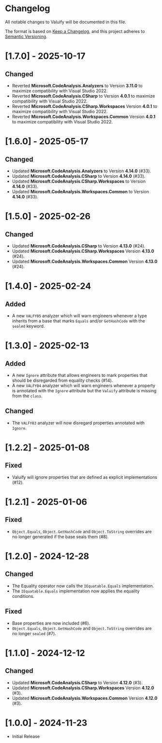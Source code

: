 # Changelog
All notable changes to Valuify will be documented in this file.

The format is based on [Keep a Changelog](https://keepachangelog.com/en/1.0.0/),
and this project adheres to [Semantic Versioning](https://semver.org/spec/v2.0.0.html).

# [1.7.0] - 2025-10-17

## Changed

- Reverted **Microsoft.CodeAnalysis.Analyzers** to Version **3.11.0** to maximize compatibility with Visual Studio 2022.
- Reverted **Microsoft.CodeAnalysis.CSharp** to Version **4.0.1** to maximize compatibility with Visual Studio 2022.
- Reverted **Microsoft.CodeAnalysis.CSharp.Workspaces** Version **4.0.1** to maximize compatibility with Visual Studio 2022.
- Reverted **Microsoft.CodeAnalysis.Workspaces.Common** Version **4.0.1** to maximize compatibility with Visual Studio 2022.

# [1.6.0] - 2025-05-17

## Changed

- Updated **Microsoft.CodeAnalysis.Analyzers** to Version **4.14.0** (#33).
- Updated **Microsoft.CodeAnalysis.CSharp** to Version **4.14.0** (#33).
- Updated **Microsoft.CodeAnalysis.CSharp.Workspaces** to Version **4.14.0** (#33).
- Updated **Microsoft.CodeAnalysis.Workspaces.Common** to Version **4.14.0** (#33).

# [1.5.0] - 2025-02-26

## Changed

- Updated **Microsoft.CodeAnalysis.CSharp** to Version **4.13.0** (#24).
- Updated **Microsoft.CodeAnalysis.CSharp.Workspaces** Version **4.13.0** (#24).
- Updated **Microsoft.CodeAnalysis.Workspaces.Common** Version **4.13.0** (#24).

# [1.4.0] - 2025-02-24

## Added

- A new `VALFY05` analyzer which will warn engineers whenever a type inherits from a base that marks `Equals` and/or `GetHashCode` with the `sealed` keyword.

# [1.3.0] - 2025-02-13

## Added

- A new `Ignore` attribute that allows engineers to mark properties that should be disregarded from equality checks (#14).
- A new `VALFY04` analyzer which will warn engineers whenever a property is annotated with the `Ignore` attribute but the `Valuify` attribute is missing from the `class`.

## Changed

- The `VALFY03` analyzer will now disregard properties annotated with `Ignore`.

# [1.2.2] - 2025-01-08

## Fixed

- Valuify will ignore properties that are defined as explicit implementations (#12).

# [1.2.1] - 2025-01-06

## Fixed

- `Object.Equals`, `Object.GetHashCode` and `Object.ToString` overrides are no longer generated if the base seals them (#8).

# [1.2.0] - 2024-12-28

## Changed

- The Equality operator now calls the `IEquatable.Equals` implementation.
- The `IEquatable.Equals` implementation now applies the equality conditions.

## Fixed

- Base properties are now included (#6).
- `Object.Equals`, `Object.GetHashCode` and `Object.ToString` overrides are no longer `sealed` (#7).

# [1.1.0] - 2024-12-12

## Changed

- Updated **Microsoft.CodeAnalysis.CSharp** to Version **4.12.0** (#3).
- Updated **Microsoft.CodeAnalysis.CSharp.Workspaces** Version **4.12.0** (#3).
- Updated **Microsoft.CodeAnalysis.Workspaces.Common** Version **4.12.0** (#3).

# [1.0.0] - 2024-11-23

- Initial Release